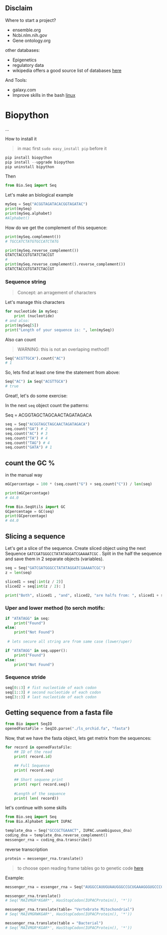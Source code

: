 ## Disclaim

Where to start a project?

- ensemble.org
- Ncbi.nlm.nih.gov
- Gene ontology.org

other databases:

- Epigenetics
- regulatory data
- wikipedia offers a good source list of databases [here](https://en.wikipedia.org/wiki/List_of_biological_databases) 

And Tools:

- galaxy.com
- Improve skills in the bash [linux](https://www.learnenough.com/command-line-tutorial) 

# Biopython

...

How to install it

> in mac first `sudo easy_install pip` before it

```python
pip install biopython
pip install --upgrade biopython
pip uninstall bipython
```

Then

```python
from Bio.Seq import Seq
```

Let's make an biological example

```python
mySeq = Seq("ACGGTAGATACACGGTAGATAC")
print(mySeq)
print(mySeq.alphabet)
#Alphabet()
```

How do we get the complement of this sequence:

```python
print(mySeq.complement())
# TGCCATCTATGTGCCATCTATG
```

```python
print(mySeq.reverse_complement())
GTATCTACCGTGTATCTACCGT
#
print(mySeq.reverse_complement().reverse_complement())
GTATCTACCGTGTATCTACCGT
```

### Sequence string

> Concept: an arragement of characters

Let's manage this characters

```python
for nucleotide in mySeq:
    print (nucleotide)
# and also:    
print(mySeq[5])
print("Length of your sequence is: ", len(mySeq))
```

Also can count 

> WARNING: this is not an overlaping method!!

```python
Seq("ACGTTGCA").count("AC")
# 1
```

So, lets find at least one time the statement from above:

```python
Seq("AC") in Seq("ACGTTGCA")
# true
```



Great!, let's do some exercise:

In the next `seq` object count the patterns:

Seq = ACGGTAGCTAGCAACTAGATAGACA

```python
seq = Seq("ACGGTAGCTAGCAACTAGATAGACA")
seq.count("GA") # 2
seq.count("AC") # 3
seq.count("TA") # 4
seq.count("TAG") # 4
seq.count("GATA") # 1
```

## count the GC %

in the manual way

```python
mGCpercentage = 100 * (seq.count("G") + seq.count("C")) / len(seq)

print(mGCpercentage)
# 44.0
```



```python
from Bio.SeqUtils import GC
GCpercentage = GC(seq)
print(GCpercentage)
# 44.0
```

## Slicing a sequence

Let's get a slice of the sequence. Create sliced object using the next Sequence `GATCGATGGGCCTATATAGGATCGAAAATCGC` . Split in the half the sequence and save them in 2 separate objects (variables).

```python
seq = Seq("GATCGATGGGCCTATATAGGATCGAAAATCGC")
z = len(seq)

sliced1 = seq[:int(z / 2)]
sliced2 = seq[int(z / 2): ]

print("Both", sliced1 , "and", sliced2, "are halfs from: ", sliced1 + sliced2
```

### Uper and lower method (to serch motifs:

```python
if "ATATAGG" in seq:
    print("Found")
else:
    print("Not Found")
    
 # lets secure all string are from same case (lower/uper)

if "ATATAGG" in seq.upper():
    print("Found")
else:
    print("Not Found")
```

### Sequence stride

```python
seq[0::3] # fist nucleotide of each codon 
seq[1::3] # second nucleotide of each codon 
seq[3::3] # last nucleotide of each codon

```

## Getting sequence from a fasta file

```python
from Bio import SeqIO
openedFastaFile = SeqIO.parse("./ls_orchid.fa", "fasta")
```

Now, that we have the fasta object, lets get metrix from the sequences:

```python
for record in openedFastaFile:
    ## ID of the read
    print( record.id)
    
    ## Full Sequence
    print( record.seq)
    
    ## Short sequene print
    print( repr( record.seq))
    
    #Length of the sequence
    print( len( record))
```

let's continue with some skills

```python
from Bio.seq import Seq
from Bio.Alphabet import IUPAC

template_dna = Seq("GCCGCTGAAACT", IUPAC.unambiguous_dna)
coding_dna = template_dna.reverse_complement()
messenger_rna = coding_dna.transcribe()
```

reverse transcription 

```python
protein = messenger_rna.translate()
```

> to choose open reading frame tables go to genetic code [here](https://www.ncbi.nlm.nih.gov/Taxonomy/Utils/wprintgc.cgi)

Example:

```python
messenger_rna = essenger_rna = Seq("AUGGCCAUUGUAAUGGGCCGCUGAAAGGGUGCCCGAUAG", IUPAC.unambiguous_rna)

messenger_rna.translate()
# Seq('MAIVMGR*KGAR*', HasStopCodon(IUPACProtein(), '*'))

messenger_rna.translate(table= "Vertebrate Mitochondrial")
# Seq('MAIVMGRWKGAR*', HasStopCodon(IUPACProtein(), '*'))

messenger_rna.translate(table = "Bacterial")
# Seq('MAIVMGR*KGAR*', HasStopCodon(IUPACProtein(), '*'))
```

